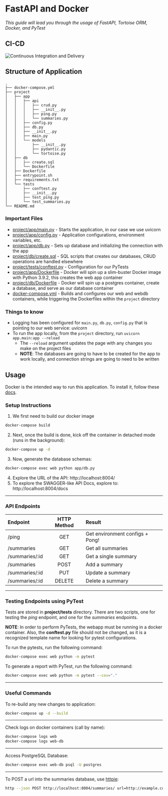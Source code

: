 # FastAPI and Docker
*This guide will lead you through the usage of FastAPI, Tortoise ORM, Docker, and PyTest*

## CI-CD

![Continuous Integration and Delivery](https://github.com/dveleztx/FastAPI-with-Docker/workflows/Continuous%20Integration%20and%20Delivery/badge.svg?branch=master)

## Structure of Application

```
.
├── docker-compose.yml
├── project
│   ├── app
│   │   ├── api
│   │   │   ├── crud.py
│   │   │   ├── __init__.py
│   │   │   ├── ping.py
│   │   │   └── summaries.py
│   │   ├── config.py
│   │   ├── db.py
│   │   ├── __init__.py
│   │   ├── main.py
│   │   └── models
│   │       ├── __init__.py
│   │       ├── pydantic.py
│   │       └── tortoise.py
│   ├── db
│   │   ├── create.sql
│   │   └── Dockerfile
│   ├── Dockerfile
│   ├── entrypoint.sh
│   ├── requirements.txt
│   └── tests
│       ├── conftest.py
│       ├── __init__.py
│       ├── test_ping.py
│       └── test_summaries.py
└── README.md
```

### Important Files

- [project/app/main.py](./project/app/main.py) - Starts the application, in our case we use uvicorn
- [project/app/config.py](./project/app/config.py) - Application configurations, environment variables, etc.
- [project/app/db.py](./project/app/db.py) - Sets up database and initializing the connection with the app
- [project/db/create.sql](./project/db/create.sql) - SQL scripts that creates our databases, CRUD operations are handled elsewhere
- [project/tests/conftest.py](./project/tests/conftest.py) - Configuration for our PyTests
- [project/app/Dockerfile](./project/app/Dockerfile) - Docker will spin up a slim-buster Docker image with Python 3.9.2, this creates the web app container
- [project/db/Dockerfile](./project/db/Dockerfile) - Docker will spin up a postgres container, create a database, and serve as our database container
- [docker-compose.yml](./docker-compose.yml) - Builds and configures our web and webdb containers, while triggering the Dockerfiles within the `project` directory


### Things to know

- Logging has been configured for `main.py`, `db.py`, `config.py` that is pointing to our web service: *uvicorn*
- To run the app locally, from the `project` directory, run `uvicorn app.main:app --reload`
  - The `--reload` argument updates the page with any changes you make on the project files
  - **NOTE**: The databases are going to have to be created for the app to work locally, and connection strings are going to need to be written


## Usage

Docker is the intended way to run this application. To install it, follow these [docs](https://docs.docker.com/get-docker/).

### Setup Instructions

1. We first need to build our docker image
```bash
docker-compose build
```
2. Next, once the build is done, kick off the container in detached mode (runs in the background):
```bash
docker-compose up -d
```
3. Now, generate the database schemas:
```bash
docker-compose exec web python app/db.py
```   
4. Explore the URL of the API: http://localhost:8004/
5. To explore the SWAGGER-like API Docs, explore to: http://localhost:8004/docs

---

### API Endpoints

| Endpoint       | HTTP Method | Result                         |
|:---------------|:-----------:|:-------------------------------|
| /ping          | GET         | Get environment configs + Pong!|
| /summaries     | GET         | Get all summaries              |
| /summaries/:id | GET         | Get a single summary           |
| /summaries     | POST        | Add a summary                  |
| /summaries/:id | PUT         | Update a summary               |
| /summaries/:id | DELETE      | Delete a summary               |

---

### Testing Endpoints using PyTest

Tests are stored in **project/tests** directory. There are two scripts, one for testing the *ping* endpoint, and one for the *summaries* endpoints.

**NOTE**: In order to perform PyTests, the webapp must be running in a docker container. Also, the **conftest.py** file should not be changed, as it is a recognized template name for looking for pytest configurations.

To run the pytests, run the following command:

```bash
docker-compose exec web python -m pytest
```

To generate a report with PyTest, run the following command:

```bash
docker-compose exec web python -m pytest --cov="."
```

---

### Useful Commands

To re-build any new changes to application:
```bash
docker-compose up -d --build
```
---
Check logs on docker containers (call by name):
```bash
docker-compose logs web
docker-compose logs web-db
```
---
Access PostgreSQL Database:
```bash
docker-compose exec web-db psql -U postgres
```
---
To POST a url into the summaries database, use [httpie](https://httpie.io/):
```bash
http --json POST http://localhost:8004/summaries/ url=http://example.com
```

